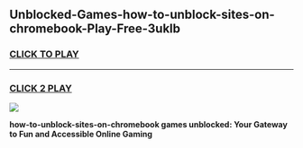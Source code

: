 
## Unblocked-Games-how-to-unblock-sites-on-chromebook-Play-Free-3uklb
<h3>
<a href="https://premium76.site?title=how-to-unblock-sites-on-chromebook&ref=12A">CLICK TO PLAY</a></h3>
<hr>

<h3>
<a href="https://premium76.site?title=how-to-unblock-sites-on-chromebook&ref=12A">CLICK 2 PLAY</a>
  
</h3>

<a href="https://premium76.site?title=how-to-unblock-sites-on-chromebook&ref=12A"><img src="https://clearcache.store/games.png"></a>


**how-to-unblock-sites-on-chromebook games unblocked: Your Gateway to Fun and Accessible Online Gaming**

